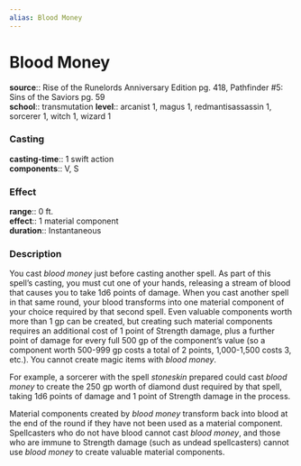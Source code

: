 ```yaml
---
alias: Blood Money
---
```


# Blood Money 

**source**:: Rise of the Runelords Anniversary Edition pg. 418, Pathfinder \#5: Sins of the Saviors pg. 59  
**school**:: transmutation
**level**:: arcanist 1, magus 1, redmantisassassin 1, sorcerer 1, witch 1, wizard 1

### Casting 

**casting-time**:: 1 swift action  
**components**:: V, S

### Effect 

**range**:: 0 ft.  
**effect**:: 1 material component  
**duration**:: Instantaneous

### Description 

You cast *blood money* just before casting another spell. As part of this spell’s casting, you must cut one of your hands, releasing a stream of blood that causes you to take 1d6 points of damage. When you cast another spell in that same round, your blood transforms into one material component of your choice required by that second spell. Even valuable components worth more than 1 gp can be created, but creating such material components requires an additional cost of 1 point of Strength damage, plus a further point of damage for every full 500 gp of the component’s value (so a component worth 500-999 gp costs a total of 2 points, 1,000-1,500 costs 3, etc.). You cannot create magic items with *blood money*.  
  
For example, a sorcerer with the spell *stoneskin* prepared could cast *blood money* to create the 250 gp worth of diamond dust required by that spell, taking 1d6 points of damage and 1 point of Strength damage in the process.  
  
Material components created by *blood money* transform back into blood at the end of the round if they have not been used as a material component. Spellcasters who do not have blood cannot cast *blood money*, and those who are immune to Strength damage (such as undead spellcasters) cannot use *blood money* to create valuable material components.
